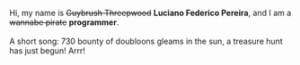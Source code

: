 Hi, my name is ~~Guybrush Threepwood~~ **Luciano Federico Pereira**, and I am a ~~wannabe pirate~~ **programmer**.<br><br>A short song: 730 bounty of doubloons gleams in the sun, a treasure hunt has just begun! Arrr!
